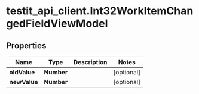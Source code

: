 # testit_api_client.Int32WorkItemChangedFieldViewModel

## Properties

Name | Type | Description | Notes
------------ | ------------- | ------------- | -------------
**oldValue** | **Number** |  | [optional] 
**newValue** | **Number** |  | [optional] 


